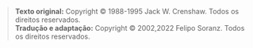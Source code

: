 > **Texto original:** Copyright © 1988-1995 Jack W. Crenshaw. Todos os direitos reservados.<br>
> **Tradução e adaptação:** Copyright © 2002,2022 Felipo Soranz. Todos os direitos reservados.
